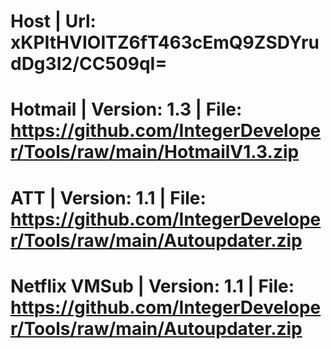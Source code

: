 # Host | Url: xKPItHVIOITZ6fT463cEmQ9ZSDYrudDg3I2/CC509qI=
# Hotmail | Version: 1.3 | File: https://github.com/IntegerDeveloper/Tools/raw/main/HotmailV1.3.zip
# ATT | Version: 1.1 | File: https://github.com/IntegerDeveloper/Tools/raw/main/Autoupdater.zip
# Netflix VMSub | Version: 1.1 | File: https://github.com/IntegerDeveloper/Tools/raw/main/Autoupdater.zip
